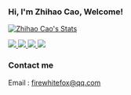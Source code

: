 ### Hi, I'm Zhihao Cao, Welcome!
<!--
**WhiteFireFox/WhiteFireFox** is a ✨ _special_ ✨ repository because its `README.md` (this file) appears on your GitHub profile.

Here are some ideas to get you started:

- 🔭 I’m currently working on ...
- 🌱 I’m currently learning ...
- 👯 I’m looking to collaborate on ...
- 🤔 I’m looking for help with ...
- 💬 Ask me about ...
- 📫 How to reach me: ...
- 😄 Pronouns: ...
- ⚡ Fun fact: ...
-->

<p align="left">
  <a href="https://github.com/WhiteFireFox" class="rich-diff-level-one">
    <img src="https://github-readme-stats.vercel.app/api?username=WhiteFireFox&title_color=333&text_color=777" alt="Zhihao Cao's Stats" >
    <!-- &hide=issues
    <img src="https://github-readme-stats.vercel.app/api?username=WhiteFireFox&hide=issues&title_color=333&text_color=777" alt="Zhihao Cao's Stats" >
    -->
  </a>
</p>


<p align="left">
<a href="https://github.com/WhiteFireFox">
    <img src="https://badges.pufler.dev/visits/WhiteFireFox/WhiteFireFox?style=flat-square&color=black&logo=github">
  </a>
  <a href="https://github.com/WhiteFireFox">
    <img src="https://badges.pufler.dev/years/WhiteFireFox?style=flat-square&color=black&logo=github">
  </a>
  <a href="https://github.com/WhiteFireFox?tab=repositories">
    <img src="https://badges.pufler.dev/repos/WhiteFireFox?style=flat-square&color=black&logo=github">
  </a>
  <a href="https://github.com/WhiteFireFox">
    <img src="https://badges.pufler.dev/commits/monthly/WhiteFireFox?style=flat-square&color=black&logo=github">
  </a>
  </p>
  
  ### Contact me
  Email : [firewhitefox@qq.com]()
